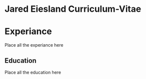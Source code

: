 # Jared Eiesland Curriculum-Vitae
<html>
  <Body>
    <h1>Experiance</h1>
    <p>Place all the experiance here</p>
    
    
   <h2>Education</h2>
    <p>Place all the education here</p>
    </body>
  </html>

